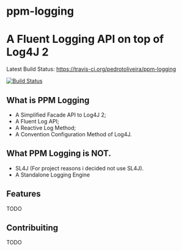 # ppm-logging
A Fluent Logging API on top of Log4J 2
============

Latest Build Status:
https://travis-ci.org/pedrotoliveira/ppm-logging

[![Build Status](https://travis-ci.org/pedrotoliveira/ppm-logging.svg?branch=master)](https://travis-ci.org/pedrotoliveira/ppm-logging)

## What is PPM Logging
- A Simplified Facade API to Log4J 2;
- A Fluent Log API;
- A Reactive Log Method;
- A Convention Configuration Method of Log4J.

## What PPM Logging is NOT.
- SL4J (For project reasons i decided not use SL4J).
- A Standalone Logging Engine

## Features

TODO

## Contribuiting

TODO
